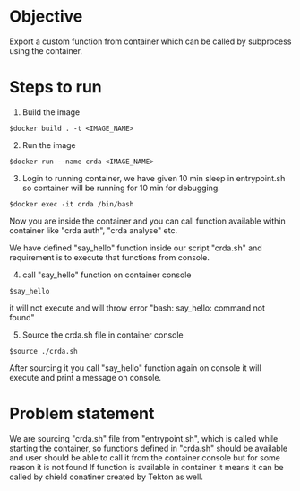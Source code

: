 # Objective
Export a custom function from container which can be called by subprocess using the container.


# Steps to run

1. Build the image 

```
$docker build . -t <IMAGE_NAME>
```
2. Run the image
```
$docker run --name crda <IMAGE_NAME>
```
3. Login to running container, we have given 10 min sleep in entrypoint.sh so container will be running for 10 min for debugging.
```
$docker exec -it crda /bin/bash
```
Now you are inside the container and you can call function available within container like "crda auth", "crda analyse" etc.

We have defined "say_hello" function inside our script "crda.sh" and requirement is to execute that functions from console.

4. call "say_hello" function on container console 

```
$say_hello
```
it will not execute and will throw error "bash: say_hello: command not found"

5. Source the crda.sh file in container console 
```
$source ./crda.sh 
```
After sourcing it you call "say_hello" function again on console it will execute and print a message on console.

# Problem statement
We are sourcing "crda.sh" file from "entrypoint.sh", which is called while starting the container, so functions defined in "crda.sh" should be available and user should be able to call it from the container console but for some reason it is not found 
If function is available in container it means it can be called by chield conatiner created by Tekton as well. 



